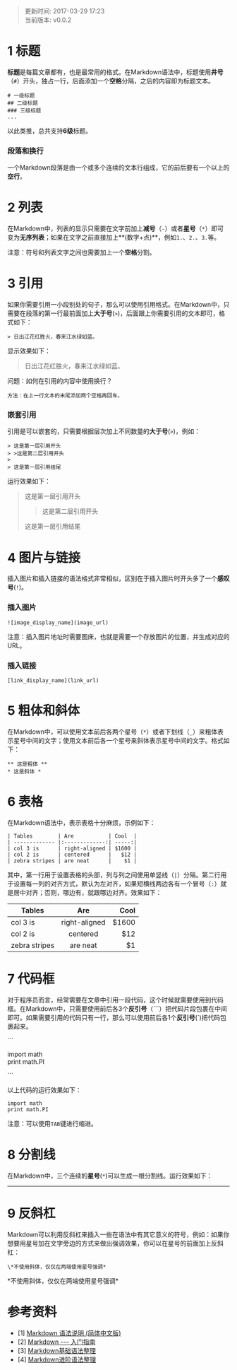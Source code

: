 > 更新时间: 2017-03-29 17:23  
> 当前版本: v0.0.2

# 1 标题
**标题**是每篇文章都有，也是最常用的格式。在Markdown语法中，标题使用**井号**（`#`）开头，独占一行，后面添加一个**空格**分隔，之后的内容即为标题文本。

```
# 一级标题
## 二级标题
### 三级标题
...
```
以此类推，总共支持**6级**标题。

### 段落和换行
一个Markdown段落是由一个或多个连续的文本行组成，它的前后要有一个以上的**空行**。

# 2 列表
在Markdown中，列表的显示只需要在文字前加上**减号**（`-`）或者**星号**（`*`）即可变为**无序列表**；如果在文字之前直接加上**(数字+点)**，例如`1.`、`2.`、`3.`等。

注意：符号和列表文字之间也需要加上一个**空格**分割。

# 3 引用
如果你需要引用一小段别处的句子，那么可以使用引用格式。在Markdown中，只需要在段落的第一行最前面加上**大于号**(`>`)，后面跟上你需要引用的文本即可，格式如下：

```
> 日出江花红胜火，春来江水绿如蓝。
```
显示效果如下：
> 日出江花红胜火，春来江水绿如蓝。

问题：如何在引用的内容中使用换行？

```
方法：在上一行文本的末尾添加两个空格再回车。
```

### 嵌套引用
引用是可以嵌套的，只需要根据层次加上不同数量的**大于号**(`>`)，例如：

```
> 这是第一层引用开头
> >这是第二层引用开头  
> 
> 这是第一层引用结尾
```
运行效果如下：

> 这是第一层引用开头
> >这是第二层引用开头  
> 
> 这是第一层引用结尾


# 4 图片与链接
插入图片和插入链接的语法格式非常相似，区别在于插入图片时开头多了一个**感叹号**(`!`)。

### 插入图片

```
![image_display_name](image_url)
```
注意：插入图片地址时需要图床，也就是需要一个存放图片的位置，并生成对应的URL。
### 插入链接
```
[link_display_name](link_url)
```

# 5 粗体和斜体
在Markdown中，可以使用文本前后各两个星号（`*`）或者下划线（`_`）来粗体表示星号中间的文字；使用文本前后各一个星号来斜体表示星号中间的文字。格式如下：

```
** 这是粗体 **
* 这是斜体 *
```

# 6 表格
在Markdown语法中，表示表格十分麻烦，示例如下：

```
| Tables        | Are           | Cool  |
| ------------- |:-------------:| -----:|
| col 3 is      | right-aligned | $1600 |
| col 2 is      | centered      |   $12 |
| zebra stripes | are neat      |    $1 |
```
其中，第一行用于设置表格的头部，列与列之间使用单竖线（`|`）分隔。第二行用于设置每一列的对齐方式，默认为左对齐，如果短横线两边各有一个冒号（`:`）就是居中对齐；否则，哪边有，就跟哪边对齐。效果如下：

| Tables        | Are           | Cool  |
| ------------- |:-------------:| -----:|
| col 3 is      | right-aligned | $1600 |
| col 2 is      | centered      |   $12 |
| zebra stripes | are neat      |    $1 |

# 7 代码框
对于程序员而言，经常需要在文章中引用一段代码，这个时候就需要使用到代码框。在Markdown中，只需要使用前后各3个**反引号**（\`\`\`）把代码片段包裹在中间即可。如果需要引用的代码只有一行，那么可以使用前后各1个**反引号**(\`)把代码包裹起来。

\```

import math  
print math.PI

\```

以上代码的运行效果如下：

```
import math
print math.PI
```
注意：可以使用`TAB`键进行缩进。

# 8 分割线
在Markdown中，三个连续的**星号**(`*`)可以生成一根分割线。运行效果如下：
***

# 9 反斜杠
Markdown可以利用反斜杠来插入一些在语法中有其它意义的符号，例如：如果你想要用星号加在文字旁边的方式来做出强调效果，你可以在星号的前面加上反斜杠：

```
\*不使用斜体，仅仅在两端使用星号强调*
```
\*不使用斜体，仅仅在两端使用星号强调*
# 参考资料
* [1] [Markdown 语法说明 (简体中文版)](http://wowubuntu.com/markdown/#list)
* [2] [Markdown --- 入门指南](http://www.jianshu.com/p/1e402922ee32/)
* [3] [Markdown基础语法整理](http://www.jianshu.com/p/815788f4b01d)
* [4] [Markdown进阶语法整理](http://www.jianshu.com/p/0b257de21eb5)